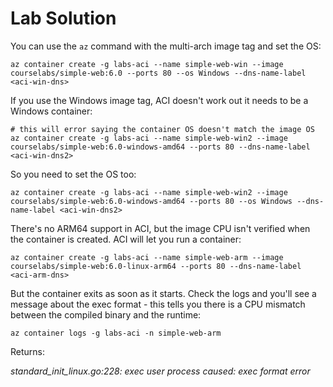 # Lab Solution

You can use the `az` command with the multi-arch image tag and set the OS:

```
az container create -g labs-aci --name simple-web-win --image courselabs/simple-web:6.0 --ports 80 --os Windows --dns-name-label <aci-win-dns>
```

If you use the Windows image tag, ACI doesn't work out it needs to be a Windows container:

```
# this will error saying the container OS doesn't match the image OS
az container create -g labs-aci --name simple-web-win2 --image courselabs/simple-web:6.0-windows-amd64 --ports 80 --dns-name-label <aci-win-dns2>
```

So you need to set the OS too:

```
az container create -g labs-aci --name simple-web-win2 --image courselabs/simple-web:6.0-windows-amd64 --ports 80 --os Windows --dns-name-label <aci-win-dns2>
```

There's no ARM64 support in ACI, but the image CPU isn't verified when the container is created. ACI will let you run a container:

```
az container create -g labs-aci --name simple-web-arm --image courselabs/simple-web:6.0-linux-arm64 --ports 80 --dns-name-label <aci-arm-dns>
```

But the container exits as soon as it starts. Check the logs and you'll see a message about the exec format - this tells you there is a CPU mismatch between the compiled binary and the runtime:

```
az container logs -g labs-aci -n simple-web-arm
```

Returns:

*standard_init_linux.go:228: exec user process caused: exec format error*
